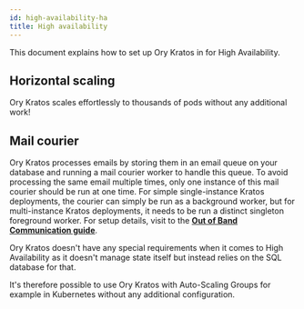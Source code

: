 ```yaml
---
id: high-availability-ha
title: High availability
---
```


This document explains how to set up Ory Kratos in for High Availability.

## Horizontal scaling

Ory Kratos scales effortlessly to thousands of pods without any additional work!

## Mail courier

Ory Kratos processes emails by storing them in an email queue on your database and running a mail courier worker to handle this
queue. To avoid processing the same email multiple times, only one instance of this mail courier should be run at one time. For
simple single-instance Kratos deployments, the courier can simply be run as a background worker, but for multi-instance Kratos
deployments, it needs to be run a distinct singleton foreground worker. For setup details, visit to the
[**Out of Band Communication guide**](../concepts/email-sms.md).

Ory Kratos doesn't have any special requirements when it comes to High Availability as it doesn't manage state itself but instead
relies on the SQL database for that.

It's therefore possible to use Ory Kratos with Auto-Scaling Groups for example in Kubernetes without any additional configuration.
